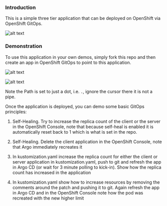 ### Introduction

This is a simple three tier application that can be deployed on OpenShift via OpenShift GitOps.

![alt text](https://raw.githubusercontent.com/gnunn-gitops/product-catalog/master/docs/img/topology.png)

### Demonstration

To use this application in your own demos, simply fork this repo and then create an app in OpenShift GitOps to point to this application.

![alt text](https://raw.githubusercontent.com/gitops-example/simple-app-example/master/docs/img/argo-create-app-top.png)

![alt text](https://raw.githubusercontent.com/gitops-example/simple-app-example/master/docs/img/argo-create-app-bottom.png)

Note the Path is set to just a dot, i.e. `.`, ignore the cursor there it is not a pipe.

Once the application is deployed, you can demo some basic GitOps principles:

1. Self-Healing. Try to increase the replica count of the client or the server in the OpenShift Console, note that because self-heal is enabled it is automatically reset back to 1 which is what is set in the repo.

2. Self-Healing. Delete the client application in the OpenShift Console, note that Argo immediately recreates it

3. In kustomization.yaml increase the replica count for either the client or server application in kustomization.yaml, push to git and refresh the app in Argo CD (or wait for 3 minute polling to kick-in). Show how the replica count has increased in the application

4. In kustomization.yaml show how to increase resources by removing the comments around the patch and pushing it to git. Again refresh the app in Argo CD and in the OpenShift Console note how the pod was recreated with the new higher limit
